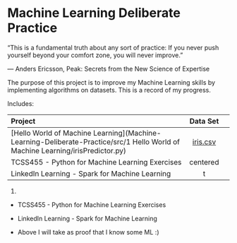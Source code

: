 # Machine Learning Deliberate Practice

“This is a fundamental truth about any sort of practice: If you never push yourself beyond your comfort zone, you will never improve.”  

― Anders Ericsson, Peak: Secrets from the New Science of Expertise


The purpose of this project is to improve my Machine Learning skills by implementing algorithms on datasets. This is a record of my progress. 


Includes:


| Project        | Data Set      |   |
| :------------- |:-------------:| -----:|
|[Hello World of Machine Learning](Machine-Learning-Deliberate-Practice/src/1 Hello World of Machine Learning/irisPredictor.py) | [iris.csv](https://archive.ics.uci.edu/ml/machine-learning-databases/iris/) |  |
| TCSS455 -  Python for Machine Learning Exercises      | centered      |   |
| LinkedIn Learning - Spark for Machine Learning | t      |    |
1) 
- TCSS455 -  Python for Machine Learning Exercises
- LinkedIn Learning - Spark for Machine Learning



- Above I will take as proof that I know some ML :)

